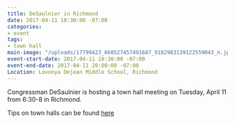 ```yaml
---
title: DeSaulnier in Richmond
date: 2017-04-11 18:30:00 -07:00
categories:
- event
tags:
- town hall
main-image: "/uploads/17799423_660527457491687_9182983139122559043_n.jpg"
event-start-date: 2017-04-11 18:30:00 -07:00
event-end-date: 2017-04-11 20:00:00 -07:00
Location: Lovonya Dejean Middle School, Richmond
---
```


Congressman DeSaulnier is hosting a town hall meeting on Tuesday, April 11 from 6:30-8 in Richmond.

Tips on town halls can be found [here](https://www.indivisibleguide.com/resources-2/stand-indivisible-town-halls)